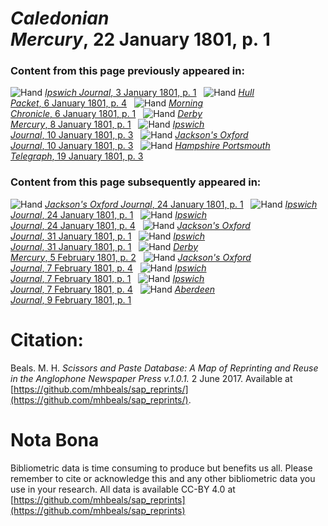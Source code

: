 # *Caledonian Mercury*, 22 January 1801, p. 1  
  
### Content from this page previously appeared in:  
![Hand](http://scissorsandpaste.net/wp-content/uploads/2017/06/smallhandpointer.png) [*Ipswich Journal*, 3 January 1801, p. 1](https://mhbeals.github.io/sap_html/Ipswich-Journal/Ipswich-Journal-3-January-1801-p-1)  
![Hand](http://scissorsandpaste.net/wp-content/uploads/2017/06/smallhandpointer.png) [*Hull Packet*, 6 January 1801, p. 4](https://mhbeals.github.io/sap_html/Hull-Packet/Hull-Packet-6-January-1801-p-4)  
![Hand](http://scissorsandpaste.net/wp-content/uploads/2017/06/smallhandpointer.png) [*Morning Chronicle*, 6 January 1801, p. 1](https://mhbeals.github.io/sap_html/Morning-Chronicle/Morning-Chronicle-6-January-1801-p-1)  
![Hand](http://scissorsandpaste.net/wp-content/uploads/2017/06/smallhandpointer.png) [*Derby Mercury*, 8 January 1801, p. 1](https://mhbeals.github.io/sap_html/Derby-Mercury/Derby-Mercury-8-January-1801-p-1)  
![Hand](http://scissorsandpaste.net/wp-content/uploads/2017/06/smallhandpointer.png) [*Ipswich Journal*, 10 January 1801, p. 3](https://mhbeals.github.io/sap_html/Ipswich-Journal/Ipswich-Journal-10-January-1801-p-3)  
![Hand](http://scissorsandpaste.net/wp-content/uploads/2017/06/smallhandpointer.png) [*Jackson's Oxford Journal*, 10 January 1801, p. 3](https://mhbeals.github.io/sap_html/Jackson's-Oxford-Journal/Jackson's-Oxford-Journal-10-January-1801-p-3)  
![Hand](http://scissorsandpaste.net/wp-content/uploads/2017/06/smallhandpointer.png) [*Hampshire Portsmouth Telegraph*, 19 January 1801, p. 3](https://mhbeals.github.io/sap_html/Hampshire-Portsmouth-Telegraph/Hampshire-Portsmouth-Telegraph-19-January-1801-p-3)  
  
### Content from this page subsequently appeared in:  
![Hand](http://scissorsandpaste.net/wp-content/uploads/2017/06/smallhandpointer.png) [*Jackson's Oxford Journal*, 24 January 1801, p. 1](https://mhbeals.github.io/sap_html/Jackson's-Oxford-Journal/Jackson's-Oxford-Journal-24-January-1801-p-1)  
![Hand](http://scissorsandpaste.net/wp-content/uploads/2017/06/smallhandpointer.png) [*Ipswich Journal*, 24 January 1801, p. 1](https://mhbeals.github.io/sap_html/Ipswich-Journal/Ipswich-Journal-24-January-1801-p-1)  
![Hand](http://scissorsandpaste.net/wp-content/uploads/2017/06/smallhandpointer.png) [*Ipswich Journal*, 24 January 1801, p. 4](https://mhbeals.github.io/sap_html/Ipswich-Journal/Ipswich-Journal-24-January-1801-p-4)  
![Hand](http://scissorsandpaste.net/wp-content/uploads/2017/06/smallhandpointer.png) [*Jackson's Oxford Journal*, 31 January 1801, p. 1](https://mhbeals.github.io/sap_html/Jackson's-Oxford-Journal/Jackson's-Oxford-Journal-31-January-1801-p-1)  
![Hand](http://scissorsandpaste.net/wp-content/uploads/2017/06/smallhandpointer.png) [*Ipswich Journal*, 31 January 1801, p. 1](https://mhbeals.github.io/sap_html/Ipswich-Journal/Ipswich-Journal-31-January-1801-p-1)  
![Hand](http://scissorsandpaste.net/wp-content/uploads/2017/06/smallhandpointer.png) [*Derby Mercury*, 5 February 1801, p. 2](https://mhbeals.github.io/sap_html/Derby-Mercury/Derby-Mercury-5-February-1801-p-2)  
![Hand](http://scissorsandpaste.net/wp-content/uploads/2017/06/smallhandpointer.png) [*Jackson's Oxford Journal*, 7 February 1801, p. 4](https://mhbeals.github.io/sap_html/Jackson's-Oxford-Journal/Jackson's-Oxford-Journal-7-February-1801-p-4)  
![Hand](http://scissorsandpaste.net/wp-content/uploads/2017/06/smallhandpointer.png) [*Ipswich Journal*, 7 February 1801, p. 1](https://mhbeals.github.io/sap_html/Ipswich-Journal/Ipswich-Journal-7-February-1801-p-1)  
![Hand](http://scissorsandpaste.net/wp-content/uploads/2017/06/smallhandpointer.png) [*Ipswich Journal*, 7 February 1801, p. 4](https://mhbeals.github.io/sap_html/Ipswich-Journal/Ipswich-Journal-7-February-1801-p-4)  
![Hand](http://scissorsandpaste.net/wp-content/uploads/2017/06/smallhandpointer.png) [*Aberdeen Journal*, 9 February 1801, p. 1](https://mhbeals.github.io/sap_html/Aberdeen-Journal/Aberdeen-Journal-9-February-1801-p-1)  


# Citation: 

Beals. M. H. *Scissors and Paste Database: A Map of Reprinting and Reuse in the Anglophone Newspaper Press v.1.0.1.* 2 June 2017. Available at [https://github.com/mhbeals/sap_reprints/](https://github.com/mhbeals/sap_reprints/). 

# Nota Bona

Bibliometric data is time consuming to produce but benefits us all. Please remember to cite or acknowledge this and any other bibliometric data you use in your research. All data is available CC-BY 4.0 at [https://github.com/mhbeals/sap_reprints](https://github.com/mhbeals/sap_reprints)